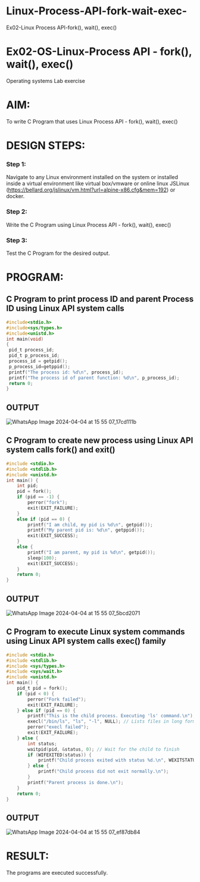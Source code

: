 # Linux-Process-API-fork-wait-exec-
Ex02-Linux Process API-fork(), wait(), exec()
# Ex02-OS-Linux-Process API - fork(), wait(), exec()
Operating systems Lab exercise


# AIM:
To write C Program that uses Linux Process API - fork(), wait(), exec()

# DESIGN STEPS:

### Step 1:

Navigate to any Linux environment installed on the system or installed inside a virtual environment like virtual box/vmware or online linux JSLinux (https://bellard.org/jslinux/vm.html?url=alpine-x86.cfg&mem=192) or docker.

### Step 2:

Write the C Program using Linux Process API - fork(), wait(), exec()

### Step 3:

Test the C Program for the desired output. 

# PROGRAM:

## C Program to print process ID and parent Process ID using Linux API system calls
```c
#include<stdio.h>
#include<sys/types.h>
#include<unistd.h>
int main(void)
{
 pid_t process_id;
 pid_t p_process_id;
 process_id = getpid();
 p_process_id=getppid();
 printf("The process id: %d\n", process_id);
 printf("The process id of parent function: %d\n", p_process_id);
 return 0;
}
```
## OUTPUT
![WhatsApp Image 2024-04-04 at 15 55 07_17cd111b](https://github.com/MeethaPrabhu/Linux-Process-API-fork-wait-exec/assets/119401038/60c7e676-bbbd-427f-9fbd-6f9b8338c93f)


## C Program to create new process using Linux API system calls fork() and exit()
```c
#include <stdio.h>
#include <stdlib.h>
#include <unistd.h>
int main() {
    int pid;
    pid = fork();
    if (pid == -1) {
        perror("fork");
        exit(EXIT_FAILURE);
    }
    else if (pid == 0) {
        printf("I am child, my pid is %d\n", getpid());
        printf("My parent pid is: %d\n", getppid());
        exit(EXIT_SUCCESS);
    }
    else {
        printf("I am parent, my pid is %d\n", getpid());
        sleep(100);
        exit(EXIT_SUCCESS);
    }
    return 0;
}
```
## OUTPUT
![WhatsApp Image 2024-04-04 at 15 55 07_5bcd2071](https://github.com/MeethaPrabhu/Linux-Process-API-fork-wait-exec/assets/119401038/7c74f740-28eb-415a-9ec2-65ad2a4ba3e7)


## C Program to execute Linux system commands using Linux API system calls exec() family
```C
#include <stdio.h>
#include <stdlib.h>
#include <sys/types.h>
#include <sys/wait.h>
#include <unistd.h>
int main() {
    pid_t pid = fork();
    if (pid < 0) {
        perror("Fork failed");
        exit(EXIT_FAILURE);
    } else if (pid == 0) {
        printf("This is the child process. Executing 'ls' command.\n");
        execl("/bin/ls", "ls", "-l", NULL); // Lists files in long format
        perror("execl failed");
        exit(EXIT_FAILURE);
    } else {
        int status;
        waitpid(pid, &status, 0); // Wait for the child to finish
        if (WIFEXITED(status)) {
            printf("Child process exited with status %d.\n", WEXITSTATUS(status));
        } else {
            printf("Child process did not exit normally.\n");
        }
        printf("Parent process is done.\n");
    }
    return 0;
}
```
## OUTPUT
![WhatsApp Image 2024-04-04 at 15 55 07_ef87db84](https://github.com/MeethaPrabhu/Linux-Process-API-fork-wait-exec/assets/119401038/230ab687-f1b4-4e51-981a-04e21b14abe2)


# RESULT:
The programs are executed successfully.
